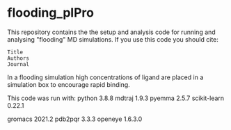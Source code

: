 # flooding_plPro

This repository contains the the setup and analysis code for running and analysing "flooding" MD simulations. If you use this code you should cite:

    Title
    Authors
    Journal

In a flooding simulation high concentrations of ligand are placed in a simulation box to encourage rapid binding.

This code was run with:
python 3.8.8
mdtraj 1.9.3
pyemma 2.5.7
scikit-learn 0.22.1

gromacs 2021.2
pdb2pqr 3.3.3
openeye 1.6.3.0
